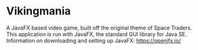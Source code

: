 # Vikingmania
A JavaFX based video game, built off the original theme of Space Traders.
This application is run with JavaFX, the standard GUI library for Java SE.
Information on downloading and setting up JavaFX: https://openjfx.io/
